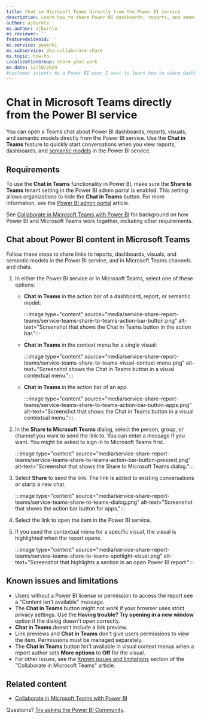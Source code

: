 ```yaml
---
title: Chat in Microsoft Teams directly from the Power BI service
description: Learn how to share Power BI dashboards, reports, and semantic models directly to Microsoft Teams from the Power BI service.
author: ajburnle
ms.author: ajburnle
ms.reviewer: ''
featuredvideoid: ''
ms.service: powerbi
ms.subservice: pbi-collaborate-share
ms.topic: how-to
LocalizationGroup: Share your work
ms.date: 12/10/2024
#customer intent: As a Power BI user I want to learn how to share dashboards, repoorts and semantic models.
---
```


# Chat in Microsoft Teams directly from the Power BI service

You can open a Teams chat about Power BI dashboards, reports, visuals, and semantic models directly from the Power BI service. Use the **Chat in Teams** feature to quickly start conversations when you view reports, dashboards, and [semantic models](../connect-data/service-dataset-details-page.md#supported-actions) in the Power BI service.

## Requirements

To use the **Chat in Teams** functionality in Power BI, make sure the **Share to Teams** tenant setting in the Power BI admin portal is enabled. This setting allows organizations to hide the **Chat in Teams** button. For more information, see the [Power BI admin portal](/fabric/admin/service-admin-portal-export-sharing#enable-microsoft-teams-integration-in-the-power-bi-service) article.

See [Collaborate in Microsoft Teams with Power BI](service-collaborate-microsoft-teams.md) for background on how Power BI and Microsoft Teams work together, including other requirements.

## Chat about Power BI content in Microsoft Teams

Follow these steps to share links to reports, dashboards, visuals, and semantic models in the Power BI service, and in Microsoft Teams channels and chats.

1. In either the Power BI service or in Microsoft Teams, select one of these options:

   * **Chat in Teams** in the action bar of a dashboard, report, or semantic model:

       :::image type="content" source="media/service-share-report-teams/service-teams-share-to-teams-action-bar-button.png" alt-text="Screenshot that shows the Chat in Teams button in the action bar.":::

   * **Chat in Teams** in the context menu for a single visual:

       :::image type="content" source="media/service-share-report-teams/service-teams-share-to-teams-visual-context-menu.png" alt-text="Screenshot shows the Chat in Teams button in a visual contextual menu.":::

   * **Chat in Teams**  in the action bar of an app.

       :::image type="content" source="media/service-share-report-teams/service-teams-share-to-teams-action-bar-button-apps.png" alt-text="Screenshot that shows the Chat in Teams button in a visual contextual menu.":::

1. In the **Share to Microsoft Teams** dialog, select the person, group, or channel you want to send the link to. You can enter a message if you want. You might be asked to sign in to Microsoft Teams first.

    :::image type="content" source="media/service-share-report-teams/service-teams-share-to-teams-action-bar-button-pressed.png" alt-text="Screenshot that shows the Share to Microsoft Teams dialog.":::

1. Select **Share** to send the link. The link is added to existing conversations or starts a new chat.

    :::image type="content" source="media/service-share-report-teams/service-teams-share-to-teams-dialog.png" alt-text="Screenshot that shows the action bar button for apps.":::

1. Select the link to open the item in the Power BI service.

1. If you used the contextual menu for a specific visual, the visual is highlighted when the report opens.

    :::image type="content" source="media/service-share-report-teams/service-teams-share-to-teams-spotlight-visual.png" alt-text="Screenshot that highlights a section in an open Power BI report.":::

## Known issues and limitations

* Users without a Power BI license or permission to access the report see a "Content isn't available" message.
* The **Chat in Teams** button might not work if your browser uses strict privacy settings. Use the **Having trouble? Try opening in a new window** option if the dialog doesn't open correctly.
* **Chat in Teams** doesn't include a link preview.
* Link previews and **Chat in Teams** don't give users permissions to view the item. Permissions must be managed separately.
* The **Chat in Teams** button isn't available in visual context menus when a report author sets **More options** to **Off** for the visual.
* For other issues, see the [Known issues and limitations](service-collaborate-microsoft-teams.md#known-issues-and-limitations) section of the "Collaborate in Microsoft Teams" article.

## Related content

* [Collaborate in Microsoft Teams with Power BI](service-collaborate-microsoft-teams.md)

Questions? [Try asking the Power BI Community](https://community.powerbi.com/).
